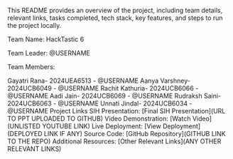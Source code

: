 This README provides an overview of the project, including team details, relevant links, tasks completed, tech stack, key features, and steps to run the project locally.

Team Name: HackTastic 6

Team Leader: @USERNAME

Team Members:

Gayatri Rana- 2024UEA6513 - @USERNAME
Aanya Varshney- 2024UCB6049 - @USERNAME
Rachit Kathuria- 2024UCB6066 - @USERNAME
Aadi Jain- 2024UCB6069 - @USERNAME
Rudraksh Saini- 2024UCB6063 - @USERNAME
Unnati Jindal- 2024UCB6034 - @USERNAME
Project Links
SIH Presentation: [Final SIH Presentation](URL TO PPT UPLOADED TO GITHUB)
Video Demonstration: [Watch Video](UNLISTED YOUTUBE LINK)
Live Deployment: [View Deployment](DEPLOYED LINK IF ANY)
Source Code: [GitHub Repository](GITHUB LINK TO THE REPO)
Additional Resources: [Other Relevant Links](ANY OTHER RELEVANT LINKS)
